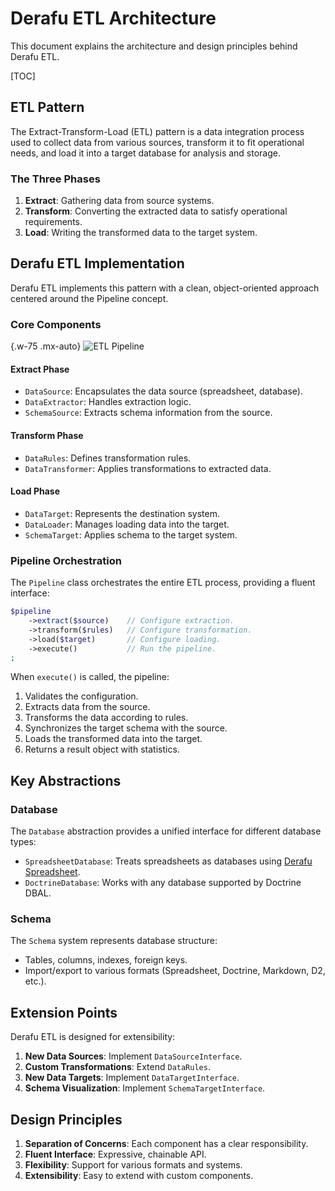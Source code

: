# Derafu ETL Architecture

This document explains the architecture and design principles behind Derafu ETL.

[TOC]

## ETL Pattern

The Extract-Transform-Load (ETL) pattern is a data integration process used to collect data from various sources, transform it to fit operational needs, and load it into a target database for analysis and storage.

### The Three Phases

1. **Extract**: Gathering data from source systems.
2. **Transform**: Converting the extracted data to satisfy operational requirements.
3. **Load**: Writing the transformed data to the target system.

## Derafu ETL Implementation

Derafu ETL implements this pattern with a clean, object-oriented approach centered around the Pipeline concept.

### Core Components

{.w-75 .mx-auto}
![ETL Pipeline](./img/core-components.svg)

#### Extract Phase

- `DataSource`: Encapsulates the data source (spreadsheet, database).
- `DataExtractor`: Handles extraction logic.
- `SchemaSource`: Extracts schema information from the source.

#### Transform Phase

- `DataRules`: Defines transformation rules.
- `DataTransformer`: Applies transformations to extracted data.

#### Load Phase

- `DataTarget`: Represents the destination system.
- `DataLoader`: Manages loading data into the target.
- `SchemaTarget`: Applies schema to the target system.

### Pipeline Orchestration

The `Pipeline` class orchestrates the entire ETL process, providing a fluent interface:

```php
$pipeline
    ->extract($source)    // Configure extraction.
    ->transform($rules)   // Configure transformation.
    ->load($target)       // Configure loading.
    ->execute()           // Run the pipeline.
;
```

When `execute()` is called, the pipeline:

1. Validates the configuration.
2. Extracts data from the source.
3. Transforms the data according to rules.
4. Synchronizes the target schema with the source.
5. Loads the transformed data into the target.
6. Returns a result object with statistics.

## Key Abstractions

### Database

The `Database` abstraction provides a unified interface for different database types:

- `SpreadsheetDatabase`: Treats spreadsheets as databases using [Derafu Spreadsheet](https://derafu.org/spreadsheet).
- `DoctrineDatabase`: Works with any database supported by Doctrine DBAL.

### Schema

The `Schema` system represents database structure:

- Tables, columns, indexes, foreign keys.
- Import/export to various formats (Spreadsheet, Doctrine, Markdown, D2, etc.).

## Extension Points

Derafu ETL is designed for extensibility:

1. **New Data Sources**: Implement `DataSourceInterface`.
2. **Custom Transformations**: Extend `DataRules`.
3. **New Data Targets**: Implement `DataTargetInterface`.
4. **Schema Visualization**: Implement `SchemaTargetInterface`.

## Design Principles

1. **Separation of Concerns**: Each component has a clear responsibility.
2. **Fluent Interface**: Expressive, chainable API.
3. **Flexibility**: Support for various formats and systems.
4. **Extensibility**: Easy to extend with custom components.
